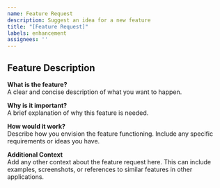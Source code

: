 ```yaml
---
name: Feature Request
description: Suggest an idea for a new feature
title: "[Feature Request]"
labels: enhancement
assignees: ''
---
```


## Feature Description

**What is the feature?**  
A clear and concise description of what you want to happen.

**Why is it important?**  
A brief explanation of why this feature is needed.

**How would it work?**  
Describe how you envision the feature functioning. Include any specific requirements or ideas you have.

**Additional Context**  
Add any other context about the feature request here. This can include examples, screenshots, or references to similar features in other applications.
